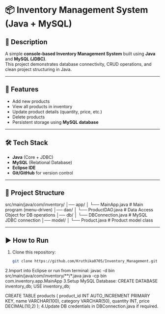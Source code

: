 # 📦 Inventory Management System (Java + MySQL)

## 📌 Description
A simple **console-based Inventory Management System** built using **Java** and **MySQL (JDBC)**.  
This project demonstrates database connectivity, CRUD operations, and clean project structuring in Java.  

---

## 🚀 Features
- Add new products  
- View all products in inventory  
- Update product details (quantity, price, etc.)  
- Delete products  
- Persistent storage using **MySQL database**  

---

## 🛠️ Tech Stack
- **Java** (Core + JDBC)  
- **MySQL** (Relational Database)  
- **Eclipse IDE**  
- **Git/GitHub** for version control  

---

## 📂 Project Structure
src/main/java/com/inventory/
│── app/
│ └── MainApp.java # Main program (menu-driven)
│── dao/
│ └── ProductDAO.java # Data Access Object for DB operations
│── db/
│ └── DBConnection.java # MySQL JDBC connection
│── model/
│ └── Product.java # Product model class

---

## ▶️ How to Run
1. Clone this repository:
   ```bash
   git clone https://github.com/Kruthika0705/Inventory_Management.git
2.Import into Eclipse or run from terminal:
javac -d bin src/main/java/com/inventory/**/*.java
java -cp bin com.inventory.app.MainApp
3.Setup MySQL Database:
CREATE DATABASE inventory_db;
USE inventory_db;

CREATE TABLE products (
    product_id INT AUTO_INCREMENT PRIMARY KEY,
    name VARCHAR(100),
    category VARCHAR(50),
    quantity INT,
    price DECIMAL(10,2)
);
4.Update DB credentials in DBConnection.java if required.
